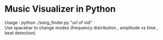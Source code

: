 # Music Visualizer in Python

Usage : python ./song_finder.py "url of vid"
<br>
Use spacebar to change modes (frequency distribution , amplitude vs time , beat detection)
